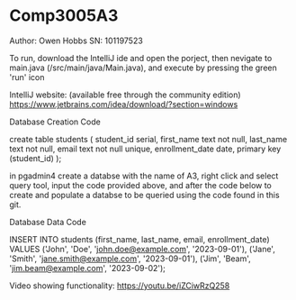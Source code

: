 # Comp3005A3

Author: Owen Hobbs
SN: 101197523

To run, download the IntelliJ ide and open the porject, then nevigate to main.java (/src/main/java/Main.java), and execute by pressing the green 'run' icon

IntelliJ website: (available free through the community edition)
https://www.jetbrains.com/idea/download/?section=windows

Database Creation Code

create table students
(
    student_id serial,
    first_name text not null,
    last_name text not null,
    email text not null unique,
    enrollment_date date,
    primary key (student_id)
);

in pgadmin4 create a databse with the name of A3, right click and select query tool, input the code provided above, and after the code below to create and populate a databse to be queried using the code found in this git.

Database Data Code

INSERT INTO students (first_name, last_name, email, enrollment_date) VALUES
('John', 'Doe', 'john.doe@example.com', '2023-09-01'),
('Jane', 'Smith', 'jane.smith@example.com', '2023-09-01'),
('Jim', 'Beam', 'jim.beam@example.com', '2023-09-02');

Video showing functionality:
https://youtu.be/iZCiwRzQ258
